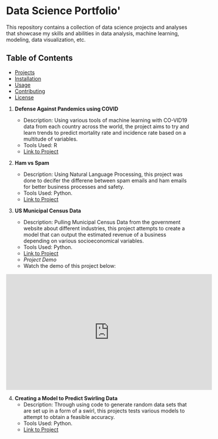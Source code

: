 # Data Science Portfolio'

This repository contains a collection of data science projects and analyses that showcase my skills and abilities in data analysis, machine learning, modeling, data visualization, etc.

## Table of Contents
- [Projects](#projects)
- [Installation](#installation)
- [Usage](#usage)
- [Contributing](#contributing)
- [License](#license)

1. **Defense Against Pandemics using COVID**
   - Description: Using various tools of machine learning with CO-VID19 data from each country across the world, the project aims to try and learn trends to predict mortality rate and incidence rate based on a multitude of variables.
   - Tools Used: R
   - [Link to Project](https://github.com/devynhughes/Devyn-Hughes-Portfolio/blob/a522f97b15ff267679e7cae5024b7e8be58724c4/Defense%20Against%20Pandemics%20Using%20Covid.rmd)

2. **Ham vs Spam**
   - Description: Using Natural Language Processing, this project was done to decifer the differene between spam emails and ham emails for better business processes and safety.
   - Tools Used: Python.
   - [Link to Project](https://github.com/devynhughes/Devyn-Hughes-Portfolio/blob/a522f97b15ff267679e7cae5024b7e8be58724c4/Ham%20vs%20Spam.pdf)

3. **US Municipal Census Data**
   - Description: Pulling Municipal Census Data from the government website about different industries, this project attempts to create a model that can output the estimated revenue of a business depending on various socioeconomical variables.
   - Tools Used: Python.
   - [Link to Project](https://github.com/devynhughes/Devyn-Hughes-Portfolio/tree/a522f97b15ff267679e7cae5024b7e8be58724c4/US%20Municipal%20Census%20Data%20Folder)
   - *Project Demo*
   - Watch the demo of this project below:

<iframe width="560" height="315" src="https://www.youtube.com/watch?v=VLiRzTkDBJA" frameborder="0" allow="accelerometer; autoplay; encrypted-media; gyroscope; picture-in-picture" allowfullscreen></iframe>

4. **Creating a Model to Predict Swirling Data**
   - Description: Through using code to generate random data sets that are set up in a form of a swirl, this projects tests various models to attempt to obtain a feasible accuracy.
   - Tools Used: Python.
   - [Link to Project](https://github.com/devynhughes/Devyn-Hughes-Portfolio/blob/4d46366b64db97705a6bd4026690f1c0fe417100/Creating%20a%20Model%20to%20Predict%20Swirling%20Data.ipynb)
  
   
